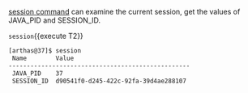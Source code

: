 [session command](https://arthas.aliyun.com/en/doc/session.html) can examine the current session, get the values of JAVA_PID and SESSION_ID.

`session`{{execute T2}}

```bash
[arthas@37]$ session
 Name        Value
--------------------------------------------------
 JAVA_PID    37
 SESSION_ID  d90541f0-d245-422c-92fa-39d4ae288107
```
